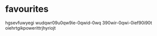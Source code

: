 # favourites
hgsevfuwyegi  wudqwr09u0qw9ie-0qwid-0wq 390wir-0qwi-0ief90i90t 
oiehrtgikpowerittrjhyriojt
